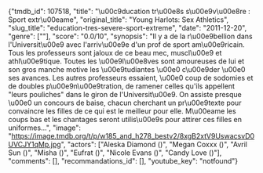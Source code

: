 {"tmdb_id": 107518, "title": "\u00c9ducation tr\u00e8s s\u00e9v\u00e8re : Sport extr\u00eame", "original_title": "Young Harlots: Sex Athletics", "slug_title": "education-tres-severe-sport-extreme", "date": "2011-12-20", "genre": [""], "score": "0.0/10", "synopsis": "Il y a de la r\u00e9bellion dans l'Universit\u00e9 avec l'arriv\u00e9e d'un prof de sport am\u00e9ricain. Tous les professeurs sont jaloux de ce beau mec, muscl\u00e9 et athl\u00e9tique. Toutes les \u00e9l\u00e8ves sont amoureuses de lui et son gros manche motive les \u00e9tudiantes \u00e0 c\u00e9der \u00e0 ses avances. Les autres professeurs essaient, \u00e0 coup de sodomies et de doubles p\u00e9n\u00e9tration, de ramener celles qu'ils appellent \"leurs pouliches\" dans le giron de l'Universit\u00e9. On assiste presque \u00e0 un concours de baise, chacun cherchant un pr\u00e9texte pour convaincre les filles de ce qui est le meilleur pour elle. M\u00eame les coups bas et les chantages seront utilis\u00e9s pour attirer ces filles en uniformes...", "image": "https://image.tmdb.org/t/p/w185_and_h278_bestv2/8xgB2xtV9UswacsvD0UVCJY1qMp.jpg", "actors": ["Aleska Diamond ()", "Megan Coxxx ()", "Avril Sun ()", "Misha ()", "Eufrat ()", "Nicole Evans ()", "Candy Love ()"], "comments": [], "recommandations_id": [], "youtube_key": "notfound"}